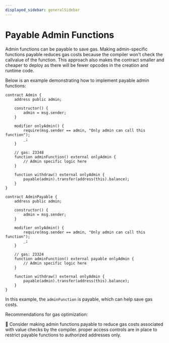 ```yaml
---
displayed_sidebar: generalSidebar
---
```


# Payable Admin Functions

Admin functions can be payable to save gas. Making admin-specific functions payable reduces gas costs because the compiler won't check the callvalue of the function. This approach also makes the contract smaller and cheaper to deploy as there will be fewer opcodes in the creation and runtime code.

Below is an example demonstrating how to implement payable admin functions:

```solidity
contract Admin {
    address public admin;

    constructor() {
        admin = msg.sender;
    }

    modifier onlyAdmin() {
        require(msg.sender == admin, "Only admin can call this function");
        _;
    }

    // gas: 23348
    function adminFunction() external onlyAdmin {
        // Admin specific logic here
    }

    function withdraw() external onlyAdmin {
        payable(admin).transfer(address(this).balance);
    }
}

contract AdminPayable {
    address public admin;

    constructor() {
        admin = msg.sender;
    }

    modifier onlyAdmin() {
        require(msg.sender == admin, "Only admin can call this function");
        _;
    }

    // gas: 23324
    function adminFunction() external payable onlyAdmin {
        // Admin specific logic here
    }

    function withdraw() external onlyAdmin {
        payable(admin).transfer(address(this).balance);
    }
}

```

In this example, the `adminFunction` is payable, which can help save gas costs.

Recommendations for gas optimization:

🌟 Consider making admin functions payable to reduce gas costs associated with value checks by the compiler.
proper access controls are in place to restrict payable functions to authorized addresses only.
